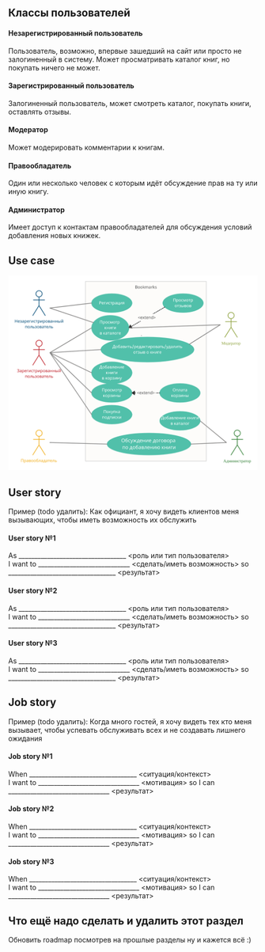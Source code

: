 ## Классы пользователей
#### Незарегистрированный пользователь
Пользователь, возможно, впервые зашедший на сайт или просто не залогиненный в систему. Может просматривать каталог книг, но покупать ничего не может.
#### Зарегистрированный пользователь
Залогиненный пользователь, может смотреть каталог, покупать книги, оставлять отзывы.
#### Модератор
Может модерировать комментарии к книгам.
#### Правообладатель
Один или несколько человек с которым идёт обсуждение прав на ту или иную книгу.
#### Администратор
Имеет доступ к контактам правообладателей для обсуждения условий добавления новых книжек.

## Use case
![use cases](https://raw.githubusercontent.com/kkarnauk/se-project-fall-2021/task_6/img/useCase.jpg)
## User story
Пример (todo удалить):
Как официант, я хочу видеть клиентов меня вызывающих, чтобы иметь возможность их обслужить
#### User story №1
As __________________________________
<роль или тип пользователя>		
I want to _____________________________
<сделать/иметь возможность>
so __________________________________
<результат>

#### User story №2
As __________________________________
<роль или тип пользователя>		
I want to _____________________________
<сделать/иметь возможность>
so __________________________________
<результат>
#### User story №3
As __________________________________
<роль или тип пользователя>		
I want to _____________________________
<сделать/иметь возможность>
so __________________________________
<результат>
## Job story
Пример (todo удалить):
Когда много гостей, я хочу видеть тех кто меня вызывает, чтобы успевать обслуживать всех и не создавать лишнего ожидания
#### Job story №1
When __________________________________
<ситуация/контекст>		
I want to ________________________________
<мотивация>
so I can ________________________________
<результат>
#### Job story №2
When __________________________________
<ситуация/контекст>		
I want to ________________________________
<мотивация>
so I can ________________________________
<результат>
#### Job story №3
When __________________________________
<ситуация/контекст>		
I want to ________________________________
<мотивация>
so I can ________________________________
<результат>

## Что ещё надо сделать и удалить этот раздел
Обновить roadmap посмотрев на прошлые разделы ну и кажется всё :)
